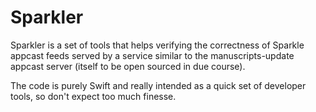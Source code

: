 # Sparkler

Sparkler is a set of tools that helps verifying the correctness of Sparkle appcast feeds served by a service similar to the manuscripts-update appcast server (itself to be open sourced in due course). 

The code is purely Swift and really intended as a quick set of developer tools, so don't expect too much finesse.
